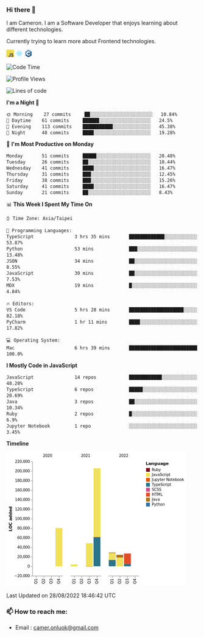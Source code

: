 ### Hi there 👋

I am Cameron. I am a Software Developer that enjoys learning about different technologies.

Currently trying to learn more about Frontend technologies.


<code><img height="20" src="https://raw.githubusercontent.com/github/explore/80688e429a7d4ef2fca1e82350fe8e3517d3494d/topics/javascript/javascript.png"></code>
<code><img height="20" src="https://raw.githubusercontent.com/github/explore/80688e429a7d4ef2fca1e82350fe8e3517d3494d/topics/react/react.png"></code>
<code><img height="20" src="https://raw.githubusercontent.com/github/explore/80688e429a7d4ef2fca1e82350fe8e3517d3494d/topics/cpp/cpp.png"></code>



<!--START_SECTION:waka-->
![Code Time](http://img.shields.io/badge/Code%20Time-498%20hrs%2032%20mins-blue)

![Profile Views](http://img.shields.io/badge/Profile%20Views-24-blue)

![Lines of code](https://img.shields.io/badge/From%20Hello%20World%20I%27ve%20Written-418%20Thousand%20lines%20of%20code-blue)

**I'm a Night 🦉** 

```text
🌞 Morning    27 commits     ██░░░░░░░░░░░░░░░░░░░░░░░   10.84% 
🌆 Daytime    61 commits     ██████░░░░░░░░░░░░░░░░░░░   24.5% 
🌃 Evening    113 commits    ███████████░░░░░░░░░░░░░░   45.38% 
🌙 Night      48 commits     ████░░░░░░░░░░░░░░░░░░░░░   19.28%

```
📅 **I'm Most Productive on Monday** 

```text
Monday       51 commits     █████░░░░░░░░░░░░░░░░░░░░   20.48% 
Tuesday      26 commits     ██░░░░░░░░░░░░░░░░░░░░░░░   10.44% 
Wednesday    41 commits     ████░░░░░░░░░░░░░░░░░░░░░   16.47% 
Thursday     31 commits     ███░░░░░░░░░░░░░░░░░░░░░░   12.45% 
Friday       38 commits     ███░░░░░░░░░░░░░░░░░░░░░░   15.26% 
Saturday     41 commits     ████░░░░░░░░░░░░░░░░░░░░░   16.47% 
Sunday       21 commits     ██░░░░░░░░░░░░░░░░░░░░░░░   8.43%

```


📊 **This Week I Spent My Time On** 

```text
⌚︎ Time Zone: Asia/Taipei

💬 Programming Languages: 
TypeScript               3 hrs 35 mins       █████████████░░░░░░░░░░░░   53.87% 
Python                   53 mins             ███░░░░░░░░░░░░░░░░░░░░░░   13.48% 
JSON                     34 mins             ██░░░░░░░░░░░░░░░░░░░░░░░   8.55% 
JavaScript               30 mins             ██░░░░░░░░░░░░░░░░░░░░░░░   7.53% 
MDX                      19 mins             █░░░░░░░░░░░░░░░░░░░░░░░░   4.84%

🔥 Editors: 
VS Code                  5 hrs 28 mins       ████████████████████░░░░░   82.18% 
PyCharm                  1 hr 11 mins        ████░░░░░░░░░░░░░░░░░░░░░   17.82%

💻 Operating System: 
Mac                      6 hrs 39 mins       █████████████████████████   100.0%

```

**I Mostly Code in JavaScript** 

```text
JavaScript               14 repos            ████████████░░░░░░░░░░░░░   48.28% 
TypeScript               6 repos             █████░░░░░░░░░░░░░░░░░░░░   20.69% 
Java                     3 repos             ██░░░░░░░░░░░░░░░░░░░░░░░   10.34% 
Ruby                     2 repos             █░░░░░░░░░░░░░░░░░░░░░░░░   6.9% 
Jupyter Notebook         1 repo              ░░░░░░░░░░░░░░░░░░░░░░░░░   3.45%

```


**Timeline**

![Chart not found](https://raw.githubusercontent.com/camer0nluo/camer0nluo/main/charts/bar_graph.png) 


 Last Updated on 28/08/2022 18:46:42 UTC
<!--END_SECTION:waka-->

### 📫 How to reach me:
- Email : camer.onluok@gmail.com
